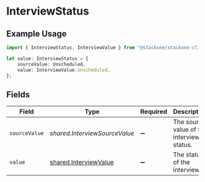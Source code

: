# InterviewStatus

## Example Usage

```typescript
import { InterviewStatus, InterviewValue } from "@stackone/stackone-client-ts/sdk/models/shared";

let value: InterviewStatus = {
    sourceValue: Unscheduled,
    value: InterviewValue.Unscheduled,
};
```

## Fields

| Field                                                                 | Type                                                                  | Required                                                              | Description                                                           | Example                                                               |
| --------------------------------------------------------------------- | --------------------------------------------------------------------- | --------------------------------------------------------------------- | --------------------------------------------------------------------- | --------------------------------------------------------------------- |
| `sourceValue`                                                         | *shared.InterviewSourceValue*                                         | :heavy_minus_sign:                                                    | The source value of the interview status.                             | Unscheduled                                                           |
| `value`                                                               | [shared.InterviewValue](../../../sdk/models/shared/interviewvalue.md) | :heavy_minus_sign:                                                    | The status of the interview.                                          | unscheduled                                                           |